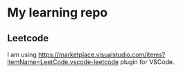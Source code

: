 # My learning repo

## Leetcode

I am using https://marketplace.visualstudio.com/items?itemName=LeetCode.vscode-leetcode plugin for VSCode.